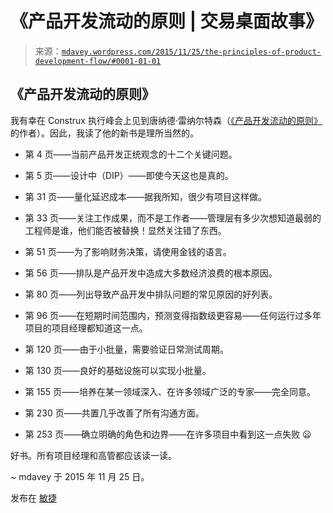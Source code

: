 <!--yml

分类：未分类

日期：2024-05-18 05:37:31

-->

# 《产品开发流动的原则 | 交易桌面故事》

> 来源：[`mdavey.wordpress.com/2015/11/25/the-principles-of-product-development-flow/#0001-01-01`](https://mdavey.wordpress.com/2015/11/25/the-principles-of-product-development-flow/#0001-01-01)

## 《产品开发流动的原则》

我有幸在 Construx 执行峰会上见到唐纳德·雷纳尔特森（[《产品开发流动的原则》](http://www.amazon.co.uk/The-Principles-Product-Development-Flow/dp/1935401009)的作者）。因此，我读了他的新书是理所当然的。

+   第 4 页——当前产品开发正统观念的十二个关键问题。

+   第 5 页——设计中（DIP）——即使今天这也是真的。

+   第 31 页——量化延迟成本——据我所知，很少有项目这样做。

+   第 33 页——关注工作成果，而不是工作者——管理层有多少次想知道最弱的工程师是谁，他们能否被替换！显然关注错了东西。

+   第 51 页——为了影响财务决策，请使用金钱的语言。

+   第 56 页——排队是产品开发中造成大多数经济浪费的根本原因。

+   第 80 页——列出导致产品开发中排队问题的常见原因的好列表。

+   第 96 页——在短期时间范围内，预测变得指数级更容易——任何运行过多年项目的项目经理都知道这一点。

+   第 120 页——由于小批量，需要验证日常测试周期。

+   第 130 页——良好的基础设施可以实现小批量。

+   第 155 页——培养在某一领域深入、在许多领域广泛的专家——完全同意。

+   第 230 页——共置几乎改善了所有沟通方面。

+   第 253 页——确立明确的角色和边界——在许多项目中看到这一点失败 😦

好书。所有项目经理和高管都应该读一读。

~ mdavey 于 2015 年 11 月 25 日。

发布在 [敏捷](https://mdavey.wordpress.com/category/agile/)
